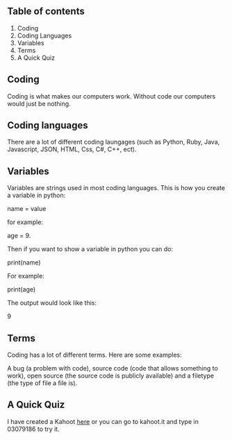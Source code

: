 ## Table of contents

1. Coding
2. Coding Languages
3. Variables
4. Terms
5. A Quick Quiz

## Coding

Coding is what makes our computers work.
Without code our computers would just be nothing.

## Coding languages

There are a lot of different coding laungages (such as Python, Ruby, Java,
Javascript, JSON, HTML, Css, C#, C++, ect).

## Variables

Variables are strings used in most coding languages.
This is how you create a variable in python:

name = value

for example:

age = 9.

Then if you want to show a variable in python you can do:

print(name)

For example:

print(age)

The output would look like this:

9

## Terms

Coding has a lot of different terms.
Here are some examples:

A bug (a problem with code), source code (code that allows something to work), open source (the source code is publicly available) and a filetype (the type of file a file is).

## A Quick Quiz

I have created a Kahoot [here](https://kahoot.it/challenge/03079186?challenge-id=ded170e4-d296-4231-ac1c-733d4f20244e_1590677213838) or you can go to kahoot.it and type in 03079186 to try it.
